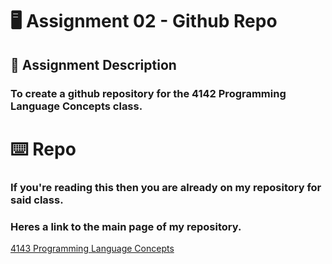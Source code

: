 # :desktop_computer: Assignment 02 - Github Repo
## :bookmark_tabs: Assignment Description
### To create a github repository for the 4142 Programming Language Concepts class. 

# :keyboard: Repo
### If you're reading this then you are already on my repository for said class. 
### Heres a link to the main page of my repository.
[4143 Programming Language Concepts](https://github.com/ACHarrison32/4143-PLC/tree/main)

